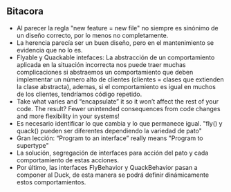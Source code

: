 ## Bitacora

- Al parecer la regla "new feature = new file" no siempre es sinónimo de un diseño correcto, por lo menos no completamente.
- La herencia parecía ser un buen diseño, pero en el mantenimiento se evidencia que no lo es.
- Flyable y Quackable intefaces: La abstracción de un comportamiento aplicada en la situación incorrecta nos puede traer muchas complicaciones si abstraemos un comportamiento que deben implementar un número alto de clientes (clientes = clases que extienden la clase abstracta), ademas, si el comportamiento es igual en muchos de los clientes, tendríamos código repetido.
- Take what varies and “encapsulate” it so it won’t affect the rest of your code. The result? Fewer unintended consequences from code changes and more flexibility in your systems!
- Es necesario identificar lo que cambia y lo que permanece igual. "fly() y quack() pueden ser diferentes dependiendo la variedad de pato"
- Gran lección: “Program to an interface” really means "Program to supertype"
- La solución, segregación de interfaces para acción del pato y cada comportamiento de estas acciones.
- Por último, las interfaces FlyBehavior y QuackBehavior pasan a componer al Duck, de esta manera se podrá definir dinámicamente estos comportamientos.